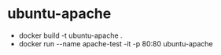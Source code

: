 # ubuntu-apache

+ docker build -t ubuntu-apache .
+ docker run --name apache-test -it -p 80:80 ubuntu-apache

